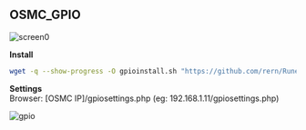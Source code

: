OSMC_GPIO
---

![screen0](https://github.com/rern/Assets/blob/master/OSMC_GPIO/kodigpio.jpg)  

**Install**
```sh
wget -q --show-progress -O gpioinstall.sh "https://github.com/rern/RuneUI_GPIO/blob/master/gpioinstall.sh?raw=1"; chmod +x gpioinstall.sh; ./gpioinstall.sh
```

**Settings**  
Browser: [OSMC IP]/gpiosettings.php (eg: 192.168.1.11/gpiosettings.php)  

![gpio](https://github.com/rern/Assets/blob/master/OSMC_GPIO/gpio.jpg)  
